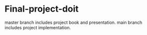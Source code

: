 # Final-project-doit
master branch includes project book and presentation.
main branch includes project implementation.
